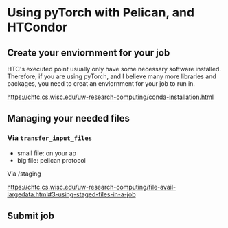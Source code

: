 # Using pyTorch with Pelican, and HTCondor

## Create your enviornment for your job

HTC's executed point usually only have some necessary software installed. Therefore, if you are using pyTorch, and I believe many more libraries and packages, you need to creat an enviornment for your job to run in.

https://chtc.cs.wisc.edu/uw-research-computing/conda-installation.html

## Managing your needed files

### Via `transfer_input_files`

- small file: on your ap
- big file: pelican protocol

Via /staging

https://chtc.cs.wisc.edu/uw-research-computing/file-avail-largedata.html#3-using-staged-files-in-a-job



## Submit job